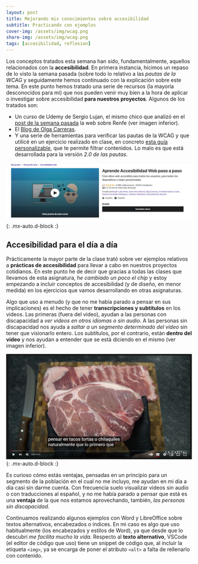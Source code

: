 ```yaml
---
layout: post
title: Mejorando mis conocimientos sobre accesibilidad
subtitle: Practicando con ejemplos
cover-img: /assets/img/wcag.png
share-img: /assets/img/wcag.png
tags: [accesibilidad, reflexion]
---
```


Los conceptos tratados esta semana han sido, fundamentalmente, aquellos relacionados con la **accesibilidad**. En primera instancia, hicimos un repaso de lo visto la semana pasada (sobre todo lo relativo a las *pautas de la WCAG* y seguidamente hemos continuado con la explicación sobre este tema. En este punto hemos tratado una serie de recursos (la mayoría desconocidos para mi) que nos pueden venir muy bien a la hora de aplicar o investigar sobre accesibilidad **para nuestros proyectos**. Algunos de los tratados son:

- Un curso de Udemy de Sergio Lujan, el mismo chico que analizó en el [post de la semana pasada](https://jorgegomezcarrillo.github.io/2021-10-29-figma-y-conceptos-sobre-accesibilidad/) la web sobre Renfe (ver imagen inferior).
- El [Blog de Olga Carreras](https://olgacarreras.blogspot.com/).
- Y una serie de herramientas para verificar las pautas de la WCAG y que utilicé en un ejercicio realizado en clase, en concreto [esta guía personalizable](https://www.w3.org/WAI/WCAG21/quickref/?versions=2.0), que te permite filtrar contenidos. Lo malo es que está desarrollada para la versión *2.0 de las pautas*.

![Curso de Udemy](/assets/img/udemy.JPG){: .mx-auto.d-block :}

## Accesibilidad para el día a día

Prácticamente la mayor parte de la clase trató sobre ver ejemplos relativos a **prácticas de accesibilidad** para llevar a cabo en nuestros proyectos cotidianos. En este punto he de decir que gracias a todas las clases que llevamos de esta asignatura, *he cambiado un poco el chip* y estoy empezando a incluir conceptos de accesibilidad (y de diseño, en menor medida) en los ejercicios que vamos desarrollando en otras asignaturas.

Algo que uso a menudo (y que no me había parado a pensar en sus implicaciones) es el hecho de tener **transcripciones y subtítulos** en los videos. Las primeras (fuera del video), ayudan a las personas con discapacidad a *ver videos en otros idiomas o sin audio*. A las personas sin discapacidad nos ayuda a *saltar a un segmento determinado del video* sin tener que visionarlo entero. Los subtítulos, por el contrario, están **dentro del video** y nos ayudan a entender que se está diciendo en el mismo (ver imagen inferior).

![Subtitulos en videos](/assets/img/subt.JPG){: .mx-auto.d-block :}

Es curioso cómo estás ventajas, pensadas en un principio para un segmento de la población en el cual no me incluyo, me ayudan en mi día a día casi sin darme cuenta. Con frecuencia suelo visualizar videos sin audio o con traducciones al español, y no me había parado a pensar que está es una **ventaja** de la que nos estamos aprovechando, también, *las personas sin discapacidad*.

Continuamos realizando algunos ejemplos con Word y LibreOffice sobre textos alternativos, encabezados o índices. En mi caso es algo que uso habitualmente (los encabezados y estilos de Word), ya que desde que lo descubrí *me facilita mucho la vida*. Respecto al **texto alternativo**, VSCode (el editor de código que uso) tiene un snippet de código que, al incluir la etiqueta `<img>`, ya se encarga de poner el atributo `<alt>` a falta de rellenarlo con contenido.
